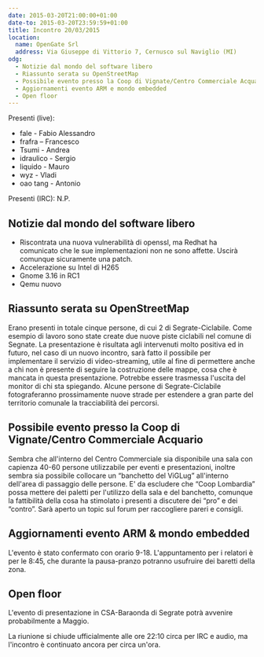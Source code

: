 ```yaml
---
date: 2015-03-20T21:00:00+01:00
date-to: 2015-03-20T23:59:59+01:00
title: Incontro 20/03/2015
location:
  name: OpenGate Srl
  address: Via Giuseppe di Vittorio 7, Cernusco sul Naviglio (MI)
odg:
  - Notizie dal mondo del software libero
  - Riassunto serata su OpenStreetMap
  - Possibile evento presso la Coop di Vignate/Centro Commerciale Acquario
  - Aggiornamenti evento ARM e mondo embedded
  - Open floor
---
```


Presenti (live):

* fale - Fabio Alessandro
* frafra – Francesco
* Tsumi - Andrea
* idraulico - Sergio
* liquido - Mauro
* wyz  - Vladi
* oao tang - Antonio

Presenti (IRC):
N.P.


## Notizie dal mondo del software libero
* Riscontrata una nuova vulnerabilità di openssl, ma Redhat ha comunicato che le sue implementazioni non ne sono affette. Uscirà comunque sicuramente una patch.
* Accelerazione su Intel di H265
* Gnome 3.16 in RC1
* Qemu nuovo

## Riassunto serata su OpenStreetMap
Erano presenti in totale cinque persone, di cui 2 di Segrate-Ciclabile. Come esempio di lavoro sono state create due nuove piste ciclabili nel comune di Segnate. La presentazione è risultata agli intervenuti molto positiva ed in futuro, nel caso di un nuovo incontro, sarà fatto il possibile per implementare il servizio di video-streaming, utile al fine di permettere anche a chi non è presente di seguire la costruzione delle mappe, cosa che è mancata in questa presentazione. Potrebbe essere trasmessa l'uscita del monitor di chi sta spiegando. Alcune persone di Segrate-Ciclabile fotograferanno prossimamente nuove strade per estendere a gran parte del territorio comunale la tracciabilità dei percorsi.

## Possibile evento presso la Coop di Vignate/Centro Commerciale Acquario
Sembra che all'interno del Centro Commerciale sia disponibile una sala con capienza 40-60 persone utilizzabile per eventi e presentazioni, inoltre sembra sia possibile collocare un “banchetto del ViGLug” all'interno dell'area di passaggio delle persone. E' da escludere che “Coop Lombardia” possa mettere dei paletti per l'utilizzo della sala e del banchetto, comunque la fattibilità della cosa ha stimolato i presenti a discutere dei “pro” e dei “contro”. Sarà aperto un topic sul forum per raccogliere pareri e consigli.

## Aggiornamenti evento ARM & mondo embedded
L'evento è stato confermato con orario 9-18. L'appuntamento per i relatori è per le 8:45, che durante la pausa-pranzo potranno usufruire dei baretti della zona.

## Open floor
L'evento di presentazione in CSA-Baraonda di Segrate potrà avvenire probabilmente a Maggio.

La riunione si chiude ufficialmente alle ore 22:10 circa per IRC e audio, ma l'incontro è continuato ancora per circa un'ora.

